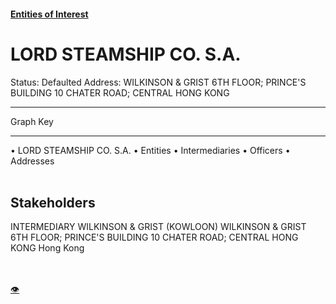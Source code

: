 #### [Entities of Interest](/list.html)
<link rel="stylesheet" type="text/css" href="../../assets/style.css">

<style>
body{background-image:url("http://eoi-graphs.s3-website-eu-west-1.amazonaws.com/LORD_STEAMSHIP_CO._S.A..png");background-repeat: no-repeat;background-size: contain;}
.markdown>p>span{background-color: white;}
</style>

# LORD STEAMSHIP CO. S.A.
<span>Status: Defaulted
Address: WILKINSON & GRIST 6TH FLOOR; PRINCE'S BUILDING 10 CHATER ROAD; CENTRAL  HONG KONG
</span>

---



<div class="legend">
Graph Key
<hr>
<span class="focus">• LORD STEAMSHIP CO. S.A.</span>
<span class="entity">• Entities</span>
<span class="intermediary">• Intermediaries</span>
<span class="officer">• Officers</span>
<span class="address">• Addresses</span>
</div><br>


## Stakeholders
<span>INTERMEDIARY
WILKINSON & GRIST (KOWLOON)
WILKINSON & GRIST 6TH FLOOR; PRINCE'S BUILDING 10 CHATER ROAD; CENTRAL  HONG KONG
Hong Kong
</span>


<br><br><a class="contribute_button" href="Readme.md">👁</a>